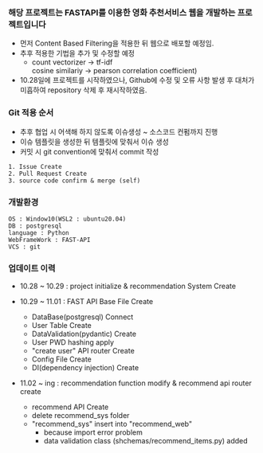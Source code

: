 ### 해당 프로젝트는 FASTAPI를 이용한 영화 추천서비스 웹을 개발하는 프로젝트입니다

- 먼저 Content Based Filtering을 적용한 뒤 웹으로 배포할 예정임.
- 추후 적용한 기법을 추가 및 수정할 예정
  - count vectorizer -> tf-idf </br>
      cosine similariy -> pearson correlation coefficient)
- 10.28일에 프로젝트를 시작하였으나, Github에 수정 및 오류 사항 발생 후 대처가 미흡하여 repository 삭제 후 재시작하였음.

### Git 적용 순서

- 추후 협업 시 어색해 하지 않도록 이슈생성 ~ 소스코드 컨펌까지 진행
- 이슈 템플릿을 생성한 뒤 템플릿에 맞춰서 이슈 생성
- 커밋 시 git convention에 맞춰서 commit 작성

```
1. Issue Create
2. Pull Request Create
3. source code confirm & merge (self)
```

### 개발환경

```
OS : Window10(WSL2 : ubuntu20.04)
DB : postgresql
language : Python
WebFrameWork : FAST-API
VCS : git
```

### 업데이트 이력

- 10.28 ~ 10.29   : project initialize & recommendation System Create
- 10.29 ~ 11.01   : FAST API Base File Create
  - DataBase(postgresql) Connect
  - User Table Create
  - DataValidation(pydantic) Create
  - User PWD hashing apply
  - "create user" API router Create
  - Config File Create
  - DI(dependency injection) Create

- 11.02 ~ ing     : recommendation function modify & recommend api router create
  - recommend API Create
  - delete recommend_sys folder
  - "recommend_sys" insert into "recommend_web"
    - because import error problem
    - data validation class (shchemas/recommend_items.py) added